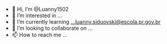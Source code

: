 - 👋 Hi, I’m @Luanny1502
- 👀 I’m interested in ...
- 🌱 I’m currently learning ...luanny.siduovski@escola.pr.gov.br
- 💞️ I’m looking to collaborate on ...
- 📫 How to reach me ...
